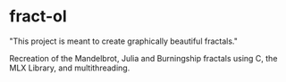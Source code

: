 # fract-ol

"This project is meant to create graphically beautiful fractals."

Recreation of the Mandelbrot, Julia and Burningship fractals using C, the MLX Library, and multithreading.
